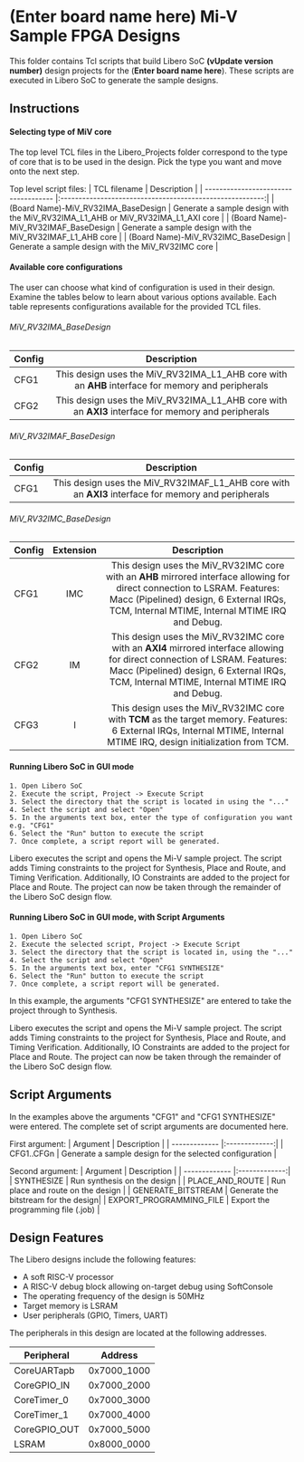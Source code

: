 # (**Enter board name here**) Mi-V Sample FPGA Designs
This folder contains Tcl scripts that build Libero SoC **(vUpdate version number)** design projects for the (**Enter board name here**). These scripts are executed in Libero SoC to generate the sample designs.

## <a name="quick"></a> Instructions

#### Selecting type of MiV core
The top level TCL files in the Libero_Projects folder correspond to the type of core that is to be used in the design. Pick the type you want and move onto the next step.

Top level script files:
| TCL filename                         |  Description                                             |
| ------------------------------------ |:--------------------------------------------------------:|
| (Board Name)-MiV_RV32IMA_BaseDesign   | Generate a sample design with the MiV_RV32IMA_L1_AHB or MiV_RV32IMA_L1_AXI core  |
| (Board Name)-MiV_RV32IMAF_BaseDesign  | Generate a sample design with the MiV_RV32IMAF_L1_AHB core                       |
| (Board Name)-MiV_RV32IMC_BaseDesign   | Generate a sample design with the MiV_RV32IMC core                               |



#### Available core configurations

The user can choose what kind of configuration is used in their design. Examine the tables below to learn about various options available. Each table represents configurations available for the provided TCL files.


###### MiV_RV32IMA_BaseDesign

| Config | Description |
| ------ | :----------:|
| CFG1   | This design uses the MiV_RV32IMA_L1_AHB core with an **AHB** interface for memory and peripherals|
| CFG2   | This design uses the MiV_RV32IMA_L1_AHB core with an **AXI3** interface for memory and peripherals|



###### MiV_RV32IMAF_BaseDesign

| Config | Description |
| ------ | :----------:|
| CFG1   |  This design uses the MiV_RV32IMAF_L1_AHB core with an **AXI3** interface for memory and peripherals|



###### MiV_RV32IMC_BaseDesign

| Config | Extension | Description |
| ------ | :--------:| :----------:|
| CFG1   |   IMC     | This design uses the MiV_RV32IMC core with an **AHB** mirrored interface allowing for direct connection to LSRAM. Features: Macc (Pipelined) design, 6 External IRQs, TCM, Internal MTIME, Internal MTIME IRQ and Debug. |
| CFG2   |   IM       |This design uses the MiV_RV32IMC core with an **AXI4** mirrored interface allowing for direct connection of LSRAM. Features: Macc (Pipelined) design, 6 External IRQs, TCM, Internal MTIME, Internal MTIME IRQ and Debug.|
| CFG3   |  I          |This design uses the MiV_RV32IMC core with **TCM** as the target memory. Features: 6 External IRQs, Internal MTIME, Internal MTIME IRQ, design initialization from TCM. |




#### Running Libero SoC in GUI mode
    1. Open Libero SoC
    2. Execute the script, Project -> Execute Script
    3. Select the directory that the script is located in using the "..."
    4. Select the script and select "Open"
    5. In the arguments text box, enter the type of configuration you want e.g. "CFG1"
    6. Select the "Run" button to execute the script
    7. Once complete, a script report will be generated.

Libero executes the script and opens the Mi-V sample project. The script adds Timing constraints to the project for Synthesis, Place and Route, and Timing Verification. Additionally, IO Constraints are added to the project for Place and Route. The project can now be taken through the remainder of the Libero SoC design flow.

#### Running Libero SoC in GUI mode, with Script Arguments
    1. Open Libero SoC
    2. Execute the selected script, Project -> Execute Script
    3. Select the directory that the script is located in, using the "..."
    4. Select the script and select "Open"
    5. In the arguments text box, enter "CFG1 SYNTHESIZE"
    6. Select the "Run" button to execute the script
    7. Once complete, a script report will be generated.

In this example, the arguments "CFG1 SYNTHESIZE" are entered to take the project through to Synthesis.

Libero executes the script and opens the Mi-V sample project. The script adds Timing constraints to the project for Synthesis, Place and Route, and Timing Verification. Additionally, IO Constraints are added to the project for Place and Route. The project can now be taken through the remainder of the Libero SoC design flow.

## <a name="Script arguments"></a> Script Arguments
In the examples above the arguments "CFG1" and "CFG1 SYNTHESIZE" were entered. The complete set of script arguments are documented here.

First argument:
| Argument    |  Description   |
| ------------- |:-------------:|
| CFG1..CFGn    | Generate a sample design for the selected configuration  |


Second argument:
| Argument    |  Description   |
| ------------- |:-------------:|
| SYNTHESIZE | Run synthesis on the design  |
| PLACE_AND_ROUTE | Run place and route on the design  |
| GENERATE_BITSTREAM | Generate the bitstream for the design|
| EXPORT_PROGRAMMING_FILE | Export the programming file (.job) |

## Design Features
The Libero designs include the following features:
* A soft RISC-V processor
* A RISC-V debug block allowing on-target debug using SoftConsole
* The operating frequency of the design is 50MHz
* Target memory is LSRAM
* User peripherals (GPIO, Timers, UART)

The peripherals in this design are located at the following addresses.

| Peripheral    | Address   |
| ------------- |:-------------:|
| CoreUARTapb   | 0x7000_1000   |
| CoreGPIO_IN   | 0x7000_2000   |
| CoreTimer_0   | 0x7000_3000   |
| CoreTimer_1   | 0x7000_4000   |
| CoreGPIO_OUT  | 0x7000_5000   |
| LSRAM| 0x8000_0000|
